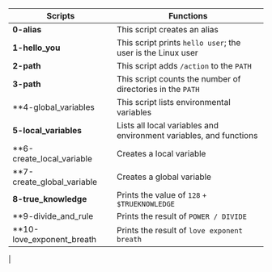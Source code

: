 |**Scripts**                |**Functions**                                                         |
|---------------------------|----------------------------------------------------------------------|
|**0-alias**                |This script creates an alias                                          |
|**1-hello_you**            |This script prints ```hello user```; the user is the Linux user       |
|**2-path**                 |This script adds ```/action``` to the ```PATH```                      |
|**3-path**                 |This script counts the number of directories in the ```PATH```        |
|**4-global_variables       |This script lists environmental variables                             |
|**5-local_variables**      |Lists all local variables and environment variables, and functions    |
|**6-create_local_variable  |Creates a  local variable					           |
|**7-create_global_variable |Creates a global variable                                             |
|**8-true_knowledge**       |Prints the value of ```128``` ```+``` ```$TRUEKNOWLEDGE```            |
|**9-divide_and_rule        |Prints the result of ```POWER / DIVIDE```                             |
|**10-love_exponent_breath  |Prints the result of ```love exponent breath```			   |
|                                                                       
                                                     
